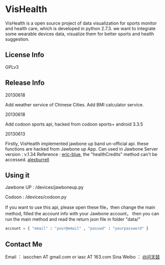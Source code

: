 # VisHealth

VisHealth is a open source project of data visualization for sports monitor and health care, which is developed in python 2.7.3.
we want to integrate some wearable devices data, visualize them for better sports and health suggestion.

## License Info
GPLv3

## Release Info

20130618

Add weather service of Chinese Cities. Add BMI calculator service.

20130618

Add codoon sports api, hacked from codoon sports+ android 3.3.5

20130613

Firstly, VisHealth implemented jawbone up band un-official api. these functions are hacked from Jawbone up App.
Can used in Jawbone Server version : v.1.34
Reference : [eric-blue](http://eric-blue.com/2011/11/28/jawbone-up-api-discovery/), the "healthCredits" method can't be accessed. [alexburrell](https://github.com/alexburrell/up-for-status-board])

## Using it

Jawbone UP : /devices/jawboneup.py

Codoon : /devices/codoon.py

If you want to use this api, please open these file，then change the main method, filled the account info with your Jawbone account， then you can run the main method and read the return json file in folder "data/"
```python
account = { "email" : "your@email" , "passwd" : "yourpassword" }
```

## Contact Me
Email ： iascchen AT gmail.com or iasc AT 163.com
Sina Weibo ： [@问天鼓](http://www.weibo.com/u/2090594487)


